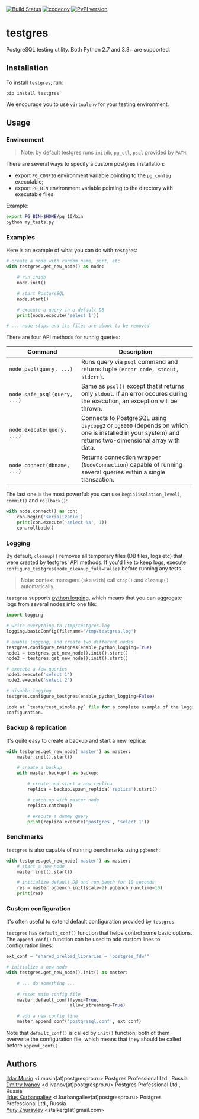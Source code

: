 [![Build Status](https://travis-ci.org/postgrespro/testgres.svg?branch=master)](https://travis-ci.org/postgrespro/testgres)
[![codecov](https://codecov.io/gh/postgrespro/testgres/branch/master/graph/badge.svg)](https://codecov.io/gh/postgrespro/testgres)
[![PyPI version](https://badge.fury.io/py/testgres.svg)](https://badge.fury.io/py/testgres)

# testgres

PostgreSQL testing utility. Both Python 2.7 and 3.3+ are supported.


## Installation

To install `testgres`, run:

```
pip install testgres
```

We encourage you to use `virtualenv` for your testing environment.


## Usage

### Environment

> Note: by default testgres runs `initdb`, `pg_ctl`, `psql` provided by `PATH`.

There are several ways to specify a custom postgres installation:

* export `PG_CONFIG` environment variable pointing to the `pg_config` executable;
* export `PG_BIN` environment variable pointing to the directory with executable files.

Example:

```bash
export PG_BIN=$HOME/pg_10/bin
python my_tests.py
```


### Examples

Here is an example of what you can do with `testgres`:

```python
# create a node with random name, port, etc
with testgres.get_new_node() as node:

    # run inidb
    node.init()

    # start PostgreSQL
    node.start()

    # execute a query in a default DB
    print(node.execute('select 1'))

# ... node stops and its files are about to be removed
```

There are four API methods for runnig queries:

| Command | Description |
|----------------------------------|-----------------------------------------------------------------------------------------------------------------------------------------------------|
| `node.psql(query, ...)` | Runs query via `psql` command and returns tuple `(error code, stdout, stderr)`. |
| `node.safe_psql(query, ...)` | Same as `psql()` except that it returns only `stdout`. If an error occures during the execution, an exception will be thrown. |
| `node.execute(query, ...)` | Connects to PostgreSQL using `psycopg2` or `pg8000` (depends on which one is installed in your system) and returns two-dimensional array with data. |
| `node.connect(dbname, ...)` | Returns connection wrapper (`NodeConnection`) capable of running several queries within a single transaction. |

The last one is the most powerful: you can use `begin(isolation_level)`, `commit()` and `rollback()`:
```python
with node.connect() as con:
    con.begin('serializable')
    print(con.execute('select %s', 1))
    con.rollback()
```


### Logging

By default, `cleanup()` removes all temporary files (DB files, logs etc) that were created by testgres' API methods.
If you'd like to keep logs, execute `configure_testgres(node_cleanup_full=False)` before running any tests.

> Note: context managers (aka `with`) call `stop()` and `cleanup()` automatically.

`testgres` supports [python logging](https://docs.python.org/3.6/library/logging.html),
which means that you can aggregate logs from several nodes into one file:

```python
import logging

# write everything to /tmp/testgres.log
logging.basicConfig(filename='/tmp/testgres.log')

# enable logging, and create two different nodes
testgres.configure_testgres(enable_python_logging=True)
node1 = testgres.get_new_node().init().start()
node2 = testgres.get_new_node().init().start()

# execute a few queries
node1.execute('select 1')
node2.execute('select 2')

# disable logging
testgres.configure_testgres(enable_python_logging=False)

Look at `tests/test_simple.py` file for a complete example of the logging
configuration.
```


### Backup & replication

It's quite easy to create a backup and start a new replica:

```python
with testgres.get_new_node('master') as master:
    master.init().start()

    # create a backup
    with master.backup() as backup:

        # create and start a new replica
        replica = backup.spawn_replica('replica').start()

        # catch up with master node
        replica.catchup()

        # execute a dummy query
        print(replica.execute('postgres', 'select 1'))
```

### Benchmarks

`testgres` is also capable of running benchmarks using `pgbench`:

```python
with testgres.get_new_node('master') as master:
    # start a new node
    master.init().start()

    # initialize default DB and run bench for 10 seconds
    res = master.pgbench_init(scale=2).pgbench_run(time=10)
    print(res)
```


### Custom configuration

It's often useful to extend default configuration provided by `testgres`.

`testgres` has `default_conf()` function that helps control some basic
options. The `append_conf()` function can be used to add custom
lines to configuration lines:

```python
ext_conf = "shared_preload_libraries = 'postgres_fdw'"

# initialize a new node
with testgres.get_new_node().init() as master:

    # ... do something ...
	
    # reset main config file
	master.default_conf(fsync=True,
                        allow_streaming=True)

    # add a new config line
	master.append_conf('postgresql.conf', ext_conf)
```

Note that `default_conf()` is called by `init()` function; both of them overwrite
the configuration file, which means that they should be called before `append_conf()`.


## Authors

[Ildar Musin](https://github.com/zilder) <i.musin(at)postgrespro.ru> Postgres Professional Ltd., Russia  
[Dmitry Ivanov](https://github.com/funbringer) <d.ivanov(at)postgrespro.ru> Postgres Professional Ltd., Russia  
[Ildus Kurbangaliev](https://github.com/ildus) <i.kurbangaliev(at)postgrespro.ru> Postgres Professional Ltd., Russia  
[Yury Zhuravlev](https://github.com/stalkerg) <stalkerg(at)gmail.com>  
